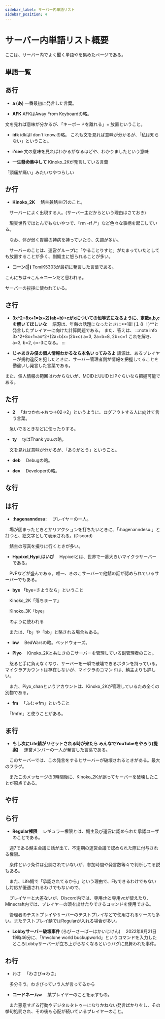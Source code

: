 ```yaml
---
sidebar_label: サーバー内単語リスト
sidebar_position: 4
---
```

# サーバー内単語リスト概要
ここは、サーバー内でよく聞く単語やを集めたページである。

## 単語一覧
## あ行
- **a (あ)**
一番最初に発言した言葉。

- **AFK**
AFKはAway From Keyboardの略。

文を見れば意味が分かるが、「キーボードを離れる」= 放置ということ。

- **idk**
idkはI don't know.の略。
これも文を見れば意味が分かるが、「私は知らない」ということ。

- **i'see**
文の意味を見ればわかるがなるほどや、わかりましたという意味

- **一生懸命集中して**
Kinoko_2Kが発言している言葉

「頭痛が痛い」みたいなやつらしい

## か行
- **Kinoko_2K**
　鯖主兼鯖主(?)のこと。

　サーバーによく出現する人。(サーバー主だからという理由はさておき)

　現実世界ではとんでもないやつで、「rm -rf /*」など色々な事柄を起こしている。

　なお、体が弱く胃腸の持病を持っていたり、失調が多い。

　サーバーのことは、運営グループに「やることりすと」がたまっていたとしても放置することが多く、副鯖主に怒られることが多い。


- **コーン(:corn:)**
TomiK5303が最初に発言した言葉である。

こんにちは=>こん=>コーンだと思われる。

サーバーの挨拶に使われている。

## さ行
- **3x^2+8x+1=(x+2)(ab+b)+cがxについての恒等式になるように、定数a,b,cを解いてほしいな**
　語源は、年齢の話題になったときに**18! (１８！)**と発言したプレイヤーに向けた計算問題である。
  また、答えは、
:::note info 
3x^2+8x+1=ax^2+(2a+b)x+(2b+c)
a=3, 2a+b=8, 2b+c=1
これを解き、a=3, b=2, c=-3になる。
:::

- **じゃあきみ僕の個人情報わかるなら本名いってみろよ**
語源は、あるプレイヤーが規約違反を犯したときに、サーバー管理者側が情報を把握してることを勘違いし発言した言葉である。

また、個人情報の範囲はわからないが、MCIDとUUIDとIPぐらいなら把握可能である。
## た行

- **2**
　「おつかれ→おつ→02→2」というように、ログアウトする人に向けて言う言葉。

　急いでるときなどに使ったりする。

- **ty**
　tyはThank you.の略。

　文を見れば意味が分かるが、「ありがとう」ということ。

- **deb**
　Debugの略。

- **dev**
　Developerの略。

## な行
## は行

- **:hagenanndesu:**
　プレイヤーの一人。

　場が固まったときとかリアクションを打ちたいときに、「:hagenanndesu:」と打つと、絵文字として表示される。(Discord)

　鯖主の写真を撮りに行くときが多い。

- **Hypixel,Hypi,はいぴ**
　Hypixelとは、世界で一番大きいマイクラサーバーである。

　PvPなどが盛んである。唯一、きのこサーバーで他鯖の話が認められているサーバーでもある。

- **bye**
 「bye=さようなら」ということ

　Kinoko_2K「落ちまーす」

　Kinoko_3K「bye」

　のように使われる

　または、「b」や「bb」と略される場合もある。

- **bw**
　BedWarsの略。ベッドウォーズ。

- **Piyo**
　Kinoko_2Kと共にきのこサーバーを管理している副管理者のこと。

　怒ると手に負えなくなり、サーバーを一瞬で破壊できるボタンを持っている。マイクラアカウントは存在しないが、マイクラのコマンドは、鯖主よりも詳しい。

　また、Piyo_chanというアカウントは、Kinoko_2Kが管理しているため全くの別物である。

- **fm**
　「ふむ=>fm」ということ

　「fmfm」と使うことがある。

## ま行
- **もし次にLife鯖がリセットされる時が来たら みんなでYouTubeをやろう(提案)**
　運営メンバーの一人が発言した言葉である。

　このサーバーでは、この発言をするとサーバーが破壊されるときがある。最大のフラグ。

　またこのメッセージの3時間後に、Kinoko_2Kが誤ってサーバーを破壊したことが原点である。
## や行
## ら行
- **Regular権限**
　レギュラー権限とは、鯖主及び運営に認められた承認ユーザのことである。

　週7である鯖主会議に話が出て、不定期の運営会議で認められた際に付与される権限。

　条件という条件は公開されていないが、参加時間や発言数等々で判断してる説もある。

　また、Life鯖で「承認されてるから」という理由で、Flyできるわけでもないし対応が優遇されるわけでもないので、

　プレイヤーと大差ないが、Discord内では、専用chと専用vcが使えたり、Minecraft内では、プレイヤーの頭を出せたりできるコマンドを使用できる。

　管理者のテストプレイやサーバーのテストプレイなどで使用されるケースも多い。またテストプレイ鯖ではRegularが入れる場合が多い。
　
- **Lobbyサーバー破壊事件** (ろびーさーばーはかいじけん)
　2022年8月21日19時46分に、「/mvclone world buckupworld」というコマンドを入力したところLobbyサーバーが立ち上がらなくなるというバグに見舞われた事件。

## わ行
- わさ
　「わさび=>わさ」

　多分そう。わさびっていう人が言ってるから

- **コードネームw**
　某プレイヤーのことを示すもの。

　また悪意すぎる行動やデジタルタトゥーになりかねない発言ばかりをし、その挙句処罰され、その後も心配が続いているプレイヤーのこと。

